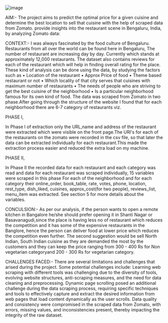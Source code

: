 ![image](https://github.com/user-attachments/assets/56c364d4-6fce-478f-ae6e-79c51204db77)

AIM:-
The project aims to predict the optimal price for a given cuisine and determine the best location to sell that cuisine with the help of scraped data from Zomato. provide insights into the restaurant scene in Bengaluru, India, by analyzing Zomato data: 

CONTEXT:-
I was always fascinated by the food culture of Bengaluru. Restaurants from all over the world can be found here in Bengaluru, The number of restaurant are increasing day by day. Currently which stands at approximately 12,000 restaurants.
The dataset also contains reviews for each of the restaurant which will help in finding overall rating for the place.
These kind of analysis can be done using the data, by studying the factors such as
• Location of the restaurant
• Approx Price of food
• Theme based restaurant or not
• Which locality of that city serves that cuisines with maximum number of restaurants
• The needs of people who are striving to get the best cuisine of the neighborhood
• Is a particular neighborhood famous for its own kind of food.
The data was scraped from Zomato in two phase.After going through the structure of the website I found that for each neighborhood there are 6-7 category of restaurants viz.

PHASE I,

In Phase I of extraction only the URL,name and address of the restaurant were extracted which were visible on the front page.The URl's for each of the restaurants on the zomato were recorded in the csv file,
so that later the data can be extracted individually for each restaurant.This made the extraction process easier and reduced the extra load on my machine.

PHASE II,

In Phase II the recorded data for each restaurant and each category was read and data for each restaurant was scraped individually, 15 variables were scraped in this phase For each of the neighborhood and for each category their online_order,
book_table, rate, votes, phone, location, rest_type, dish_liked, cuisines, approx_cost(for two people), reviews_list, menu_item was extracted. See section 5 for more details about the variables.

CONCULSION:-
As per our analysis, if the person wants to open a remote kitchen in Bangalore he/she should prefer opening it in Shanti Nagar or Basavanagudi,since the place is having less no of restaurant which reduces the competition and it has some of the expensive restaurants in the Banglore, hence the person can deliver food at lower price which reduces the competition even further.
The second suggestion would be sell North Indian, South Indian cuisine as they are demanded the most by the customers and they can keep the price ranging from 300 - 400 Rs for Non vegetarian categoryand 200 - 300 Rs for vegetarian category.

CHALLENGES FACED:-
There are several limitations and challenges that arised during the project. Some potential challenges include:
Learning web scraping with different tools was challenging due to the diversity of tools, evolving website structures, anti-scraping measures, and the need for data cleaning and preprocessing.
Dynamic page scrolling posed an additional challenge during the data scraping process, requiring specific techniques and tools to effectively capture and extract the desired information from web pages that load content dynamically as the user scrolls.
Data quality and consistency were compromised in the scraped data from Zomato, with errors, missing values, and inconsistencies present, thereby impacting the integrity of the raw dataset.




